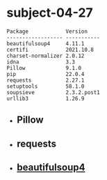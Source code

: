 # subject-04-27

```
Package            Version
------------------ -----------
beautifulsoup4     4.11.1     
certifi            2021.10.8  
charset-normalizer 2.0.12     
idna               3.3        
Pillow             9.1.0      
pip                22.0.4     
requests           2.27.1     
setuptools         58.1.0     
soupsieve          2.3.2.post1
urllib3            1.26.9     
```

- ## Pillow
- ## requests
- ## [beautifulsoup4](http://kondou.com/BS4/)
